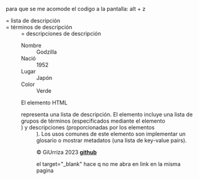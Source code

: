 <!-- para comentar  sin tenes q escribir la etiqueta, hago crtl + } y se hace solo, ara deshacer marco lo-->

para que se me acomode el codigo a la pantalla: alt + z

<dl>= lista de descripción
<dt>= términos de descripción
<dd>= descripciones de descripción

<dl>
  <dt>Nombre</dt>
  <dd>Godzilla</dd>
  <dt>Nació</dt>
  <dd>1952</dd>
  <dt>Lugar</dt>
  <dd>Japón</dd>
  <dt>Color</dt>
  <dd>Verde</dd>
</dl>

El elemento HTML <dl> representa una lista de descripción. El elemento incluye una lista de grupos de términos (especificados mediante el elemento <dt>) y descripciones (proporcionadas por los elementos <dd>). Los usos comunes de este elemento son implementar un glosario o mostrar metadatos (una lista de key-value pairs).


<p>© GiUrriza 2023 <a href="https://github.com/Gigi-U" target="_blank"><b>github</b></a></p>
el target="_blank" hace q no me abra en link en la misma pagina

